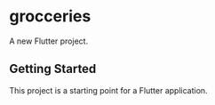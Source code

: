# grocceries

A new Flutter project.

## Getting Started

This project is a starting point for a Flutter application.
